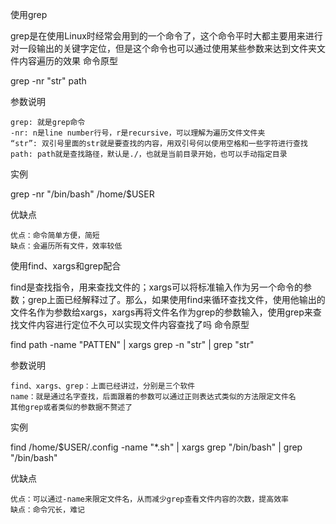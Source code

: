  使用grep

grep是在使用Linux时经常会用到的一个命令了，这个命令平时大都主要用来进行对一段输出的关键字定位，但是这个命令也可以通过使用某些参数来达到文件夹文件内容遍历的效果
 命令原型

grep -nr "str" path

 参数说明

    grep: 就是grep命令
    -nr: n是line number行号，r是recursive，可以理解为遍历文件文件夹
    “str”: 双引号里面的str就是要查找的内容，用双引号何以使用空格和一些字符进行查找
    path: path就是查找路径，默认是./，也就是当前目录开始，也可以手动指定目录

 实例

grep -nr "/bin/bash" /home/$USER

 优缺点

    优点：命令简单方便，简短
    缺点：会遍历所有文件，效率较低

 使用find、xargs和grep配合

find是查找指令，用来查找文件的；xargs可以将标准输入作为另一个命令的参数；grep上面已经解释过了。那么，如果使用find来循环查找文件，使用他输出的文件名作为参数给xargs，xargs再将文件名作为grep的参数输入，使用grep来查找文件内容进行定位不久可以实现文件内容查找了吗
 命令原型

find path -name "PATTEN" | xargs grep -n "str" | grep "str"

 参数说明

    find、xargs、grep：上面已经讲过，分别是三个软件
    name：就是通过名字查找，后面跟着的参数可以通过正则表达式类似的方法限定文件名
    其他grep或者类似的参数据不赘述了

 实例

find /home/$USER/.config -name "*.sh" | xargs grep "/bin/bash" | grep "/bin/bash"

 优缺点

    优点：可以通过-name来限定文件名，从而减少grep查看文件内容的次数，提高效率
    缺点：命令冗长，难记